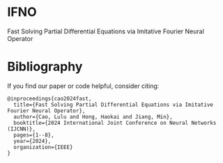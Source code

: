 # IFNO
Fast Solving Partial Differential Equations via Imitative Fourier Neural Operator








# Bibliography
If you find our paper or code helpful, consider citing:
```
@inproceedings{cao2024fast,
  title={Fast Solving Partial Differential Equations via Imitative Fourier Neural Operator},
  author={Cao, Lulu and Hong, Haokai and Jiang, Min},
  booktitle={2024 International Joint Conference on Neural Networks (IJCNN)},
  pages={1--8},
  year={2024},
  organization={IEEE}
}
```
